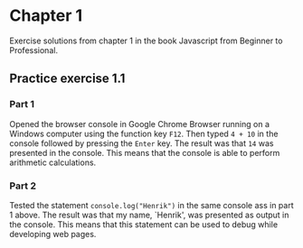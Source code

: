 # Chapter 1

Exercise solutions from chapter 1 in the book Javascript from Beginner to Professional.

## Practice exercise 1.1

### Part 1

Opened the browser console in Google Chrome Browser running on a Windows computer using the function key `F12`. Then typed `4 + 10` in the console followed by pressing the `Enter` key. The result was that `14` was presented in the console. This means that the console is able to perform arithmetic calculations.

### Part 2

Tested the statement `console.log("Henrik")` in the same console ass in part 1 above. The result was that my name, `Henrik', was presented as output in the console. This means that this statement can be used to debug while developing web pages.
